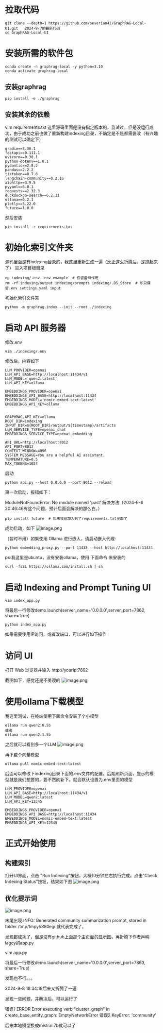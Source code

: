 # 拉取代码

```shell
git clone --depth=1 https://github.com/severian42/GraphRAG-Local-UI.git   2024-9-7的最新代码
cd GraphRAG-Local-UI
```
# 安装所需的软件包

```
conda create -n graphrag-local -y python=3.10
conda activate graphrag-local
```

## 安装graphrag

```shell
pip install -e ./graphrag
```
## 安装其余的依赖

vim requirements.txt  这里源码里面是没有指定版本的，我试过，但是没运行成功，由于成功之前也做了重新构建indexing目录，不确定是不是都需要改（有兴趣的测试可以确定下）

```
gradio==3.36.1
fastapi==0.111.1
uvicorn==0.30.1
python-dotenv==1.0.1
pydantic==2.8.2
pandas==2.2.2
tiktoken==0.7.0
langchain-community==0.2.16
aiohttp==3.9.5
pyyaml==6.0.1
requests==2.32.3
duckduckgo-search==6.2.11
ollama==0.2.1
plotly==5.22.0
future==1.0.0

```
然后安装
```
pip install -r requirements.txt
```

# 初始化索引文件夹
源码里面是有indexing目录的，我这里重新生成一遍（反正这么折腾后，是跑起来了）
进入项目根目录

```
cp indexing/.env .env-example  # 仅留备份作用
rm -rf indexing/output indexing/prompts indexing/.DS_Store  # 即只保留.env settings.yaml input 
```
初始化索引文件夹

```
python -m graphrag.index --init --root ./indexing
```

# 启动 API 服务器
修改.env

```
vim ./indexing/.env
```
修改后，内容如下

```
LLM_PROVIDER=openai
LLM_API_BASE=http://localhost:11434/v1
LLM_MODEL='qwen2:latest'
LLM_API_KEY=ollama

EMBEDDINGS_PROVIDER=openai
EMBEDDINGS_API_BASE=http://localhost:11434
EMBEDDINGS_MODEL='nomic-embed-text:latest'
EMBEDDINGS_API_KEY=ollama


GRAPHRAG_API_KEY=ollama
ROOT_DIR=indexing
INPUT_DIR=${ROOT_DIR}/output/${timestamp}/artifacts
LLM_SERVICE_TYPE=openai_chat
EMBEDDINGS_SERVICE_TYPE=openai_embedding

API_URL=http://localhost:8012
API_PORT=8012
CONTEXT_WINDOW=4096
SYSTEM_MESSAGE=You are a helpful AI assistant.
TEMPERATURE=0.5
MAX_TOKENS=1024
```

启动
```
python api.py --host 0.0.0.0 --port 8012 --reload
```
第一次启动，报错如下：

ModuleNotFoundError: No module named 'past'
解决方法（2024-9-6 20:46:46有这个问题，预计后面会解决的那么白，）

```
pip install future  # 后来我给加入到了requirements.txt里面了
```

成功启动，如下
![image.png](https://gitee.com/hxc8/images9/raw/master/img/202409062058756.png)


（暂时不用）如果使用 Ollama 进行嵌入，请启动嵌入代理: 

```
python embedding_proxy.py --port 11435 --host http://localhost:11434
```

ps:我这里是ubuntu，没有安装ollama，使用 下面命令 来安装的

```shell
curl -fsSL https://ollama.com/install.sh | sh
```


# 启动 Indexing and Prompt Tuning UI

```
vim index_app.py
```
将最后一行修改demo.launch(server_name='0.0.0.0',server_port=7862, share=True)

```shell
python index_app.py
```
如果需要使用IP访问，或者改端口，可以进行如下操作

# 访问 UI
打开 Web 浏览器并输入 http://yourip:7862


截图如下，感觉还是不美观的
![image.png](https://gitee.com/hxc8/images9/raw/master/img/202409062116950.png)

# 使用ollama下载模型
我这里测试，在终端使用下面命令安装了个小模型

```
ollama run qwen2:0.5b
或者
ollama run qwen2:1.5b
```
之后就可以看到多一个LLM
![image.png](https://gitee.com/hxc8/images9/raw/master/img/202409062139624.png)

再下载个向量模型

```
ollama pull nomic-embed-text:latest
```

后面可以修改下indexing目录下面的.env文件的配置，后期刷新页面，显示的模型就是我们想要的，要不然刷新下，就会默认设置为.env里面的模型

```
LLM_PROVIDER=openai
LLM_API_BASE=http://localhost:11434/v1
LLM_MODEL=qwen2:latest
LLM_API_KEY=12345

EMBEDDINGS_PROVIDER=openai
EMBEDDINGS_API_BASE=http://localhost:11434
EMBEDDINGS_MODEL=nomic-embed-text:latest
EMBEDDINGS_API_KEY=12345

```


# 正式开始使用

## 构建索引
打开UI界面，点击 "Run Indexing"按钮，大概10分钟左右执行完成。点击“Check Indexing Status”按钮，结果如下图
![image.png](https://gitee.com/hxc8/images9/raw/master/img/202409071638705.png)
## 优化提示词
![image.png](https://gitee.com/hxc8/images9/raw/master/img/202409071646252.png)

末尾出现 INFO: Generated community summarization prompt, stored in folder /tmp/tmpyh880egi 就代表完成了。

发现都成功了，但是没有github上面那个主页面的显示图，再折腾下作者声明lagcy的app.py

vim app.py

将最后一行修改demo.launch(server_name='0.0.0.0',server_port=7863, share=True)

发现也不行。。。


2024-9-8 18:34:19后来又折腾了一遍

发现一些问题，并解决后，可以运行了

错误1
ERROR Error executing verb "cluster_graph" in create_base_entity_graph: EmptyNetworkError
错误2
KeyError: 'community'

后来本地模型换成mistral:7b就可以了